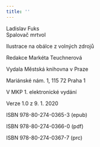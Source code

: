 ```yaml
---
title: ''
---
```


Ladislav Fuks  
Spalovač mrtvol

Ilustrace na obálce z volných zdrojů

Redakce Markéta Teuchnerová

Vydala Městská knihovna v Praze

Mariánské nám. 1, 115 72 Praha 1

V MKP 1. elektronické vydání

Verze 1.0 z 9. 1. 2020

ISBN 978-80-274-0365-3 (epub)

ISBN 978-80-274-0366-0 (pdf)

ISBN 978-80-274-0367-7 (prc)
